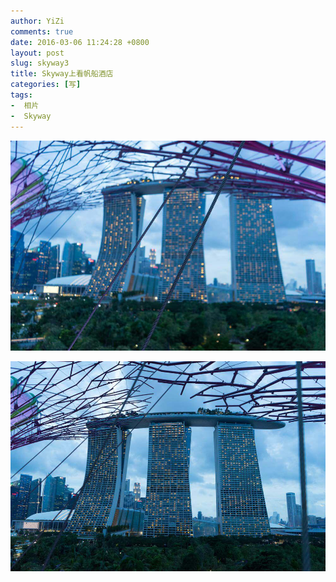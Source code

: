 ```yaml
---
author: YiZi
comments: true
date: 2016-03-06 11:24:28 +0800
layout: post
slug: skyway3
title: Skyway上看帆船酒店
categories: [写]
tags:
-  相片
-  Skyway
---
```

![](/public/images/gallery/skyway/7.jpg)

![](/public/images/gallery/skyway/8.jpg)

